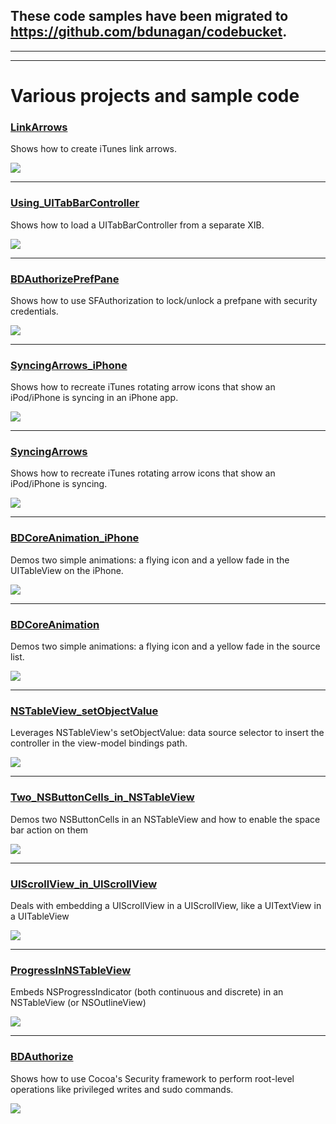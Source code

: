 ## These code samples have been migrated to https://github.com/bdunagan/codebucket. ##


---


---


# Various projects and sample code #

### [LinkArrows](http://www.bdunagan.com/) ###

Shows how to create iTunes link arrows.

[![](http://www.bdunagan.com/files/LinkArrows_highlighted.png)](http://www.bdunagan.com/)


---


### [Using\_UITabBarController](http://www.bdunagan.com/2009/12/22/uitabbarcontroller-from-a-xib/) ###

Shows how to load a UITabBarController from a separate XIB.

[![](http://www.bdunagan.com/files/uitabbar_app.png)](http://www.bdunagan.com/2009/12/22/uitabbarcontroller-from-a-xib/)


---


### [BDAuthorizePrefPane](http://www.bdunagan.com/2009/12/13/system-preferences-pane-lock/) ###

Shows how to use SFAuthorization to lock/unlock a prefpane with security credentials.

[![](http://www.bdunagan.com/files/bdauthorizeprefpane.png)](http://www.bdunagan.com/2009/12/13/system-preferences-pane-lock/)


---


### [SyncingArrows\_iPhone](http://www.bdunagan.com/2009/09/29/syncing-arrows-in-an-iphone-app/) ###

Shows how to recreate iTunes rotating arrow icons that show an iPod/iPhone is syncing in an iPhone app.

[![](http://www.bdunagan.com/files/SyncingArrows_iPhone.png)](http://www.bdunagan.com/2009/09/25/syncing-arrows-in-itunes/)


---


### [SyncingArrows](http://www.bdunagan.com/2009/09/25/syncing-arrows-in-itunes/) ###

Shows how to recreate iTunes rotating arrow icons that show an iPod/iPhone is syncing.

[![](http://www.bdunagan.com/files/SyncingArrows.png)](http://www.bdunagan.com/2009/09/25/syncing-arrows-in-itunes/)


---


### [BDCoreAnimation\_iPhone](http://www.bdunagan.com/2009/04/26/core-animation-on-the-iphone/) ###

Demos two simple animations: a flying icon and a yellow fade in the UITableView on the iPhone.

[![](http://www.bdunagan.com/files/BDCoreAnimation_iPhone.png)](http://www.bdunagan.com/2009/04/26/core-animation-on-the-iphone/)


---


### [BDCoreAnimation](http://www.bdunagan.com/2009/04/26/core-animation-on-the-mac/) ###

Demos two simple animations: a flying icon and a yellow fade in the source list.

[![](http://www.bdunagan.com/files/BDCoreAnimation.png)](http://www.bdunagan.com/2009/04/26/core-animation-on-the-mac/)


---


### [NSTableView\_setObjectValue](http://www.bdunagan.com/2009/04/24/leveraging-setobjectvalue-in-an-nstableview/) ###

Leverages NSTableView's setObjectValue: data source selector to insert the controller in the view-model bindings path.

[![](http://www.bdunagan.com/files/IB_isChecked.png)](http://www.bdunagan.com/2009/04/24/leveraging-setobjectvalue-in-an-nstableview/)


---


### [Two\_NSButtonCells\_in\_NSTableView](http://www.bdunagan.com/2009/04/14/hitting-space-bar-with-two-nsbuttoncells-in-an-nstableview/) ###

Demos two NSButtonCells in an NSTableView and how to enable the space bar action on them

[![](http://www.bdunagan.com/files/Two_NSButtonCells_in_NSTableView.png)](http://www.bdunagan.com/2009/04/14/hitting-space-bar-with-two-nsbuttoncells-in-an-nstableview/)


---


### [UIScrollView\_in\_UIScrollView](http://www.bdunagan.com/2008/12/08/uitextview-in-a-uitableview-on-the-iphone/) ###

Deals with embedding a UIScrollView in a UIScrollView, like a UITextView in a UITableView

[![](http://www.bdunagan.com/files/FilePile_text_preview_issue.png)](http://www.bdunagan.com/2008/12/08/uitextview-in-a-uitableview-on-the-iphone/)


---


### [ProgressInNSTableView](http://www.bdunagan.com/2008/12/06/nsprogressindicator-in-nstableview-or-nsoutlineview/) ###

Embeds NSProgressIndicator (both continuous and discrete) in an NSTableView (or NSOutlineView)

[![](http://www.bdunagan.com/files/NSProgressIndicator_in_NSTableView.png)](http://www.bdunagan.com/2008/12/06/nsprogressindicator-in-nstableview-or-nsoutlineview/)


---


### [BDAuthorize](http://www.bdunagan.com/2008/11/23/sudo-nstasks-with-mac-os-xs-security-framework/) ###
Shows how to use Cocoa's Security framework to perform root-level operations like privileged writes and sudo commands.

[![](http://www.bdunagan.com/files/BDAuthorize.png)](http://www.bdunagan.com/2008/11/23/sudo-nstasks-with-mac-os-xs-security-framework/)